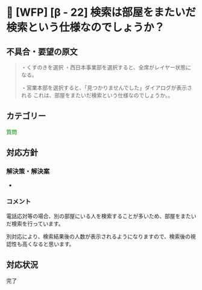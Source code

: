 # 🌳 [WFP] [β - 22] 検索は部屋をまたいだ検索という仕様なのでしょうか？

## 不具合・要望の原文

> ・くすのきを選択 ・西日本事業部を選択すると、全席がレイヤー状態になる。 
>
> ・営業本部を選択すると、「見つかりませんでした」ダイアログが表示される これは、部屋をまたいだ検索という仕様なのでしょうか。。

## カテゴリー

<span style="color: green;">質問</span>



## 対応方針

### 解決策・解決案

-

### コメント

電話応対等の場合、別の部屋にいる人を検索することが多いため、部屋をまたいだ検索を行っています。

別対応により、検索結果後の人数が表示されるようになりますので、検索後の視認性も高くなると思います。

## 対応状況

完了

